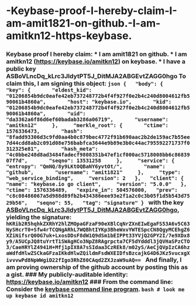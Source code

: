 # -Keybase-proof-I-hereby-claim-I-am-amit1821-on-github.-I-am-amitkn12-https-keybase.
### Keybase proof  I hereby claim:    * I am amit1821 on github.   * I am amitkn12 (https://keybase.io/amitkn12) on keybase.   * I have a public key ASBoVLncDq_kLrc3JIdytPT5J_DitMJA2ABGEvtZAGG0hgo  To claim this, I am signing this object:  ```json {   "body": {     "key": {       "eldest_kid": "01206854b9dc0eafe42eb737248772b4f4f927f0e2b4c240d8004612fb590061b4860a",       "host": "keybase.io",       "kid": "01206854b9dc0eafe42eb737248772b4f4f927f0e2b4c240d8004612fb590061b4860a",       "uid": "da3362a6f86d6ef60badab3286a06719",       "username": "amitkn12"     },     "merkle_root": {       "ctime": 1576336473,       "hash": "8fadd93306d3c9fd0aa4b0c879bec4772f91b690aac2b2de159ac7b55ee7d44cdd8ab2c091d08e756babfca3644e9b89e3b0c44ac795592271737f0312325e81",       "hash_meta": "4c0bbe248d8ad3484fadecf9808351b47ef1cf000ac5718008bb6c8683907f7d",       "seqno": 13531258     },     "service": {       "entropy": "QmNQ/8y9LKtOQBaNY6yvtOt/",       "name": "github",       "username": "amit1821"     },     "type": "web_service_binding",     "version": 2   },   "client": {     "name": "keybase.io go client",     "version": "5.0.0"   },   "ctime": 1576336489,   "expire_in": 504576000,   "prev": "c8c08486067a5d988d89fb2b434386eee93e2f1a2c0c3b05f1d5b543d7529b56",   "seqno": 55,   "tag": "signature" } ```  with the key [ASBoVLncDq_kLrc3JIdytPT5J_DitMJA2ABGEvtZAGG0hgo](https://keybase.io/amitkn12), yielding the signature:  ``` hKRib2R5hqhkZXRhY2hlZMOpaGFzaF90eXBlCqNrZXnEIwEgaFS53A6v5C63NySHcrT0+Sfw4rTCQNgARhL7WQBhtIYKp3BheWxvYWTESpcCN8QgyMCEhgZ6XZiNifsrQ0OG7uk+LxosDDsF8dW1Q9dSm1bEIPPt33YVjQ2GPY2I/7e9XDx8y9/A5UCpJQ8tuYrtT1SWAgHCo3NpZ8RAgrpcta7CF5dYdddl3jQVHaSPzCTO3/CaeHRYlZ4941H+Mfj1pIX8A7sSIdaa3CzREk8/m02yS/AeCjQVpIzCA6hzaWdfdHlwZSCkaGFzaIKkdHlwZQildmFsdWXEIDfsBzcajkG4D6JKz5vucxgXivvvwPd8NpWWgiD22fIgo3RhZ80CAqd2ZXJzaW9uAQ==  ```  And finally, I am proving ownership of the github account by posting this as a gist.  ### My publicly-auditable identity:  https://keybase.io/amitkn12  ### From the command line:  Consider the [keybase command line program](https://keybase.io/download).  ```bash # look me up keybase id amitkn12 ```
